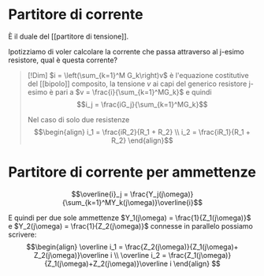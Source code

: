 # Partitore di corrente
È il duale del [[partitore di tensione]].

Ipotizziamo di voler calcolare la corrente che passa attraverso al j-esimo resistore, qual è questa corrente?
>[!Dim]
>$i = \left(\sum_{k=1}^M G_k\right)v$ è l'equazione costitutive del [[bipolo]] composito, la tensione $v$ ai capi del generico resistore j-esimo è pari a $v = \frac{i}{\sum_{k=1}^MG_k}$ e quindi
>$$i_j = \frac{iG_j}{\sum_{k=1}^MG_k}$$
>
>Nel caso di solo due resistenze
>$$\begin{align}
>i_1 = \frac{iR_2}{R_1 + R_2} \\
>i_2 = \frac{iR_1}{R_1 + R_2}
>\end{align}$$

# Partitore di corrente per ammettenze
$$\overline{i}_j = \frac{Y_j(j\omega)}{\sum_{k=1}^MY_k(j\omega)}\overline{i}$$

E quindi per due sole ammettenze $Y_1(j\omega) = \frac{1}{Z_1(j\omega)}$ e $Y_2(j\omega) = \frac{1}{Z_2(j\omega)}$ connesse in parallelo possiamo scrivere:
$$\begin{align}
\overline i_1 = \frac{Z_2(j\omega)}{Z_1(j\omega)+ Z_2(j\omega)}\overline i \\
\overline i_2 = \frac{Z_1(j\omega)}{Z_1(j\omega)+Z_2(j\omega)}\overline i
\end{align}
$$
